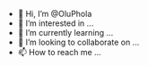 - 👋 Hi, I’m @OluPhola
- 👀 I’m interested in ...
- 🌱 I’m currently learning ...
- 💞️ I’m looking to collaborate on ...
- 📫 How to reach me ...

<!---
OluPhola/OluPhola is a ✨ special ✨ repository because its `README.md` (this file) appears on your GitHub profile.
You can click the Preview link to take a look at your changes.
--->
